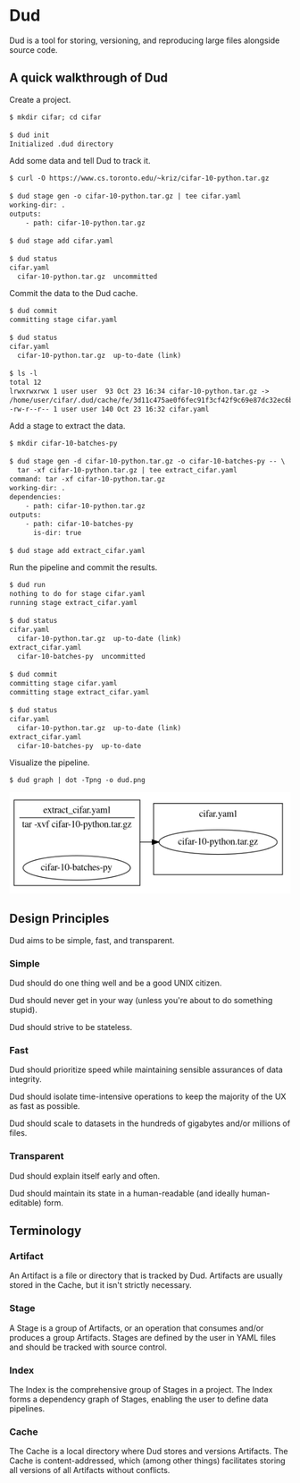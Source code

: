 # Dud

Dud is a tool for storing, versioning, and reproducing large files alongside
source code.

## A quick walkthrough of Dud

Create a project.
```
$ mkdir cifar; cd cifar

$ dud init
Initialized .dud directory
```

Add some data and tell Dud to track it.
```
$ curl -O https://www.cs.toronto.edu/~kriz/cifar-10-python.tar.gz

$ dud stage gen -o cifar-10-python.tar.gz | tee cifar.yaml
working-dir: .
outputs:
    - path: cifar-10-python.tar.gz

$ dud stage add cifar.yaml

$ dud status
cifar.yaml
  cifar-10-python.tar.gz  uncommitted
```

Commit the data to the Dud cache.
```
$ dud commit
committing stage cifar.yaml

$ dud status
cifar.yaml
  cifar-10-python.tar.gz  up-to-date (link)

$ ls -l
total 12
lrwxrwxrwx 1 user user  93 Oct 23 16:34 cifar-10-python.tar.gz ->
/home/user/cifar/.dud/cache/fe/3d11c475ae0f6fec91f3cf42f9c69e87dc32ec6b44a83f8b22544666e25eea
-rw-r--r-- 1 user user 140 Oct 23 16:32 cifar.yaml
```

Add a stage to extract the data.
```
$ mkdir cifar-10-batches-py

$ dud stage gen -d cifar-10-python.tar.gz -o cifar-10-batches-py -- \
  tar -xf cifar-10-python.tar.gz | tee extract_cifar.yaml
command: tar -xf cifar-10-python.tar.gz
working-dir: .
dependencies:
    - path: cifar-10-python.tar.gz
outputs:
    - path: cifar-10-batches-py
      is-dir: true

$ dud stage add extract_cifar.yaml
```

Run the pipeline and commit the results.
```
$ dud run
nothing to do for stage cifar.yaml
running stage extract_cifar.yaml

$ dud status
cifar.yaml
  cifar-10-python.tar.gz  up-to-date (link)
extract_cifar.yaml
  cifar-10-batches-py  uncommitted

$ dud commit
committing stage cifar.yaml
committing stage extract_cifar.yaml

$ dud status
cifar.yaml
  cifar-10-python.tar.gz  up-to-date (link)
extract_cifar.yaml
  cifar-10-batches-py  up-to-date
```

Visualize the pipeline.
```
$ dud graph | dot -Tpng -o dud.png
```

![cifar pipeline](cifar_example.png)


## Design Principles

Dud aims to be simple, fast, and transparent.

### Simple

Dud should do one thing well and be a good UNIX citizen.

Dud should never get in your way (unless you're about to do something stupid).

Dud should strive to be stateless.

### Fast

Dud should prioritize speed while maintaining sensible assurances of data
integrity.

Dud should isolate time-intensive operations to keep the majority of the UX
as fast as possible.

Dud should scale to datasets in the hundreds of gigabytes and/or millions of
files.

### Transparent

Dud should explain itself early and often.

Dud should maintain its state in a human-readable (and ideally human-editable)
form.


## Terminology

### Artifact

An Artifact is a file or directory that is tracked by Dud. Artifacts are usually
stored in the Cache, but it isn't strictly necessary.

### Stage

A Stage is a group of Artifacts, or an operation that consumes and/or produces
a group Artifacts. Stages are defined by the user in YAML files and should be
tracked with source control.

### Index

The Index is the comprehensive group of Stages in a project. The Index forms
a dependency graph of Stages, enabling the user to define data pipelines.

### Cache

The Cache is a local directory where Dud stores and versions Artifacts. The
Cache is content-addressed, which (among other things) facilitates storing all
versions of all Artifacts without conflicts.
